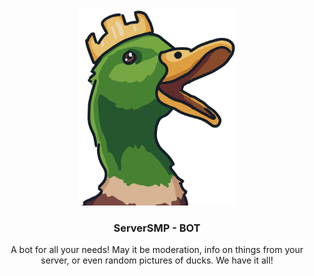 <br />
<p align="center">
  <a href="https://github.com/ServerSMP-Github/BOT">
    <img src="https://raw.githubusercontent.com/ServerSMP-Github/BOT/web/img/icon.png?token=GHSAT0AAAAAABVXINU63IBVQ6JB2MSPSGVQYZN6O5A" alt="BOT-logo" height="315px" width="252px">
  </a>
</p>

<h3 align="center">ServerSMP - BOT</h3>

<p align="center">A bot for all your needs! May it be moderation, info on things from your server, or even random pictures of ducks. We have it all!</p>
